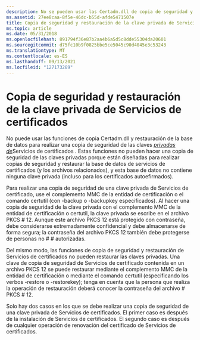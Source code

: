 ```yaml
---
description: No se pueden usar las Certadm.dll de copia de seguridad y restauración de la base de datos para realizar una copia de seguridad de las claves privadas de Servicios de certificados.
ms.assetid: 27ee8caa-8f5e-46dc-b55d-afde5471507e
title: Copia de seguridad y restauración de la clave privada de Servicios de certificados
ms.topic: article
ms.date: 05/31/2018
ms.openlocfilehash: 891794f36e87b2aa4b6a5d5c8dde55304da20601
ms.sourcegitcommit: d75fc10b9f0825bbe5ce5045c90d4045e3c53243
ms.translationtype: MT
ms.contentlocale: es-ES
ms.lasthandoff: 09/13/2021
ms.locfileid: "127173289"
---
```

# <a name="backing-up-and-restoring-the-certificate-services-private-key"></a>Copia de seguridad y restauración de la clave privada de Servicios de certificados

No puede usar las funciones de copia Certadm.dll y restauración de la base de datos para realizar una copia de seguridad de las claves [*privadas de*](../secgloss/p-gly.md)Servicios de certificados . Estas funciones no pueden hacer una copia de seguridad de las claves privadas porque están diseñadas para realizar copias de seguridad y restaurar la base de datos de servicios de certificados (y los archivos relacionados), y esta base de datos no contiene ninguna clave privada (incluso para los certificados autoefirmados).

Para realizar una copia de seguridad de una clave privada de Servicios de certificado, use el complemento MMC de la entidad de certificación o el comando certutil (con -backup o -backupkey especificados). Al hacer una copia de seguridad de la clave privada con el complemento MMC de la entidad de certificación o certutil, la clave privada se escribe en el archivo PKCS \# 12. Aunque este archivo PKCS 12 está protegido con contraseña, debe considerarse extremadamente confidencial y debe almacenarse de forma segura; la contraseña del archivo PKCS 12 también debe protegerse de personas no \# \# autorizadas.

Del mismo modo, las funciones de copia de seguridad y restauración de Servicios de certificados no pueden restaurar las claves privadas. Una clave de copia de seguridad de Servicios de certificado contenida en un archivo PKCS 12 se puede restaurar mediante el complemento MMC de la entidad de certificación o mediante el comando certutil (especificando los verbos -restore o -restorekey); tenga en cuenta que la persona que realiza la operación de restauración deberá conocer la contraseña del archivo \# PKCS \# 12.

Solo hay dos casos en los que se debe realizar una copia de seguridad de una clave privada de Servicios de certificados. El primer caso es después de la instalación de Servicios de certificados. El segundo caso es después de cualquier operación de renovación del certificado de Servicios de certificados.

 

 
